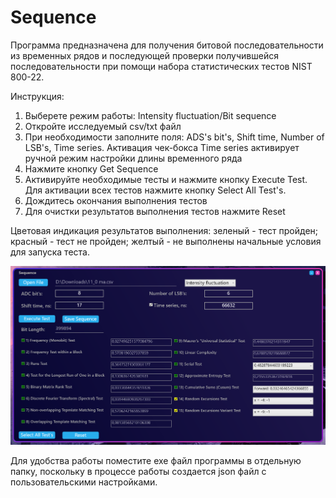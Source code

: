 # Sequence
Программа предназначена для получения битовой последовательности из временных рядов и последующей проверки получившейся последовательности при помощи набора статистических тестов NIST 800-22.

Инструкция:

1) Выберете режим работы: Intensity fluctuation/Bit sequence
2) Откройте исследуемый csv/txt файл
3) При необходимости заполните поля: ADS's bit's, Shift time, Number of LSB's, Time series. Активация чек-бокса Time series активирует ручной режим настройки длины временного ряда
4) Нажмите кнопку Get Sequence
5) Активируйте необходимые тесты и нажмите кнопку Execute Test. Для активации всех тестов нажмите кнопку Select All Test's.
6) Дождитесь окончания выполнения тестов
7) Для очистки результатов выполнения тестов нажмите Reset

Цветовая индикация результатов выполнения: зеленый - тест пройден; красный - тест не пройден; желтый - не выполнены начальные условия для запуска теста.

![Alt text](DataAndImage/screen%20shot.png)

Для удобства работы поместите exe файл программы в отдельную папку, поскольку в процессе работы создается json файл с пользовательскими настройками.
